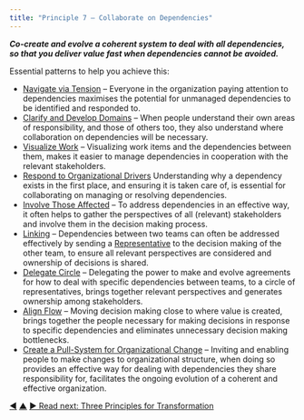 ```yaml
---
title: "Principle 7 – Collaborate on Dependencies"
---
```




**_Co-create and evolve a coherent system to deal with all dependencies, so that you deliver value fast when dependencies cannot be avoided._**

Essential patterns to help you achieve this:

-   [Navigate via Tension](navigate-via-tension.html.html) – Everyone in the organization paying attention to dependencies maximises the potential for unmanaged dependencies to be identified and responded to.
-   [Clarify and Develop Domains](clarify-and-develop-domains.html.html) – When people understand their own areas of responsibility, and those of others too, they also understand where collaboration on dependencies will be necessary.
-   [Visualize Work](visualize-work.html.html) – Visualizing work items and the dependencies between them, makes it easier to manage dependencies in cooperation with the relevant stakeholders. 
-   [Respond to Organizational Drivers](respond-to-organizational-drivers.html.html) Understanding why a dependency exists in the first place, and ensuring it is taken care of, is essential for collaborating on managing or resolving dependencies. 
-   [Involve Those Affected](those-affected-decide.html.html) – To address dependencies in an effective way, it often helps to gather the perspectives of all (relevant) stakeholders and involve them in the decision making process.
-   [Linking](linking.html.html) – Dependencies between two teams can often be addressed effectively by sending a [Representative](representative.html.html) to the decision making of the other team, to ensure all relevant perspectives are considered and ownership of decisions is shared.
-   [Delegate Circle](delegate-circle.html.html) – Delegating the power to make and evolve agreements for how to deal with specific dependencies between teams, to a circle of representatives, brings together relevant perspectives and generates ownership among stakeholders. 
-   [Align Flow](align-flow.html.html) – Moving decision making close to where value is created, brings together the people necessary for making decisions in response to specific dependencies and eliminates unnecessary decision making bottlenecks.
-   [Create a Pull-System for Organizational Change](create-a-pull-system-for-organizational-change.html.html) – Inviting and enabling people to make changes to organizational structure, when doing so provides an effective way for dealing with dependencies they share responsibility for, facilitates the ongoing evolution of a coherent and effective organization.


<div class="bottom-nav">
<a href="enable-autonomy.html" title="Back to: Principle 6 – Enable Autonomy">◀</a> <a href="structure.html" title="Up: Two Principles for Structure">▲</a> <a href="transformation.html" title="">▶ Read next: Three Principles for Transformation</a>
</div>


<script type="text/javascript">
Mousetrap.bind('g n', function() {
    window.location.href = 'transformation.html';
    return false;
});
</script>

